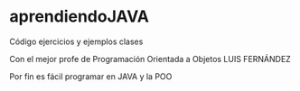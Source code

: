# aprendiendoJAVA
Código ejercicios y ejemplos clases 

Con el mejor profe de Programación Orientada a Objetos
LUIS FERNÁNDEZ

Por fin es fácil programar en JAVA y la POO
